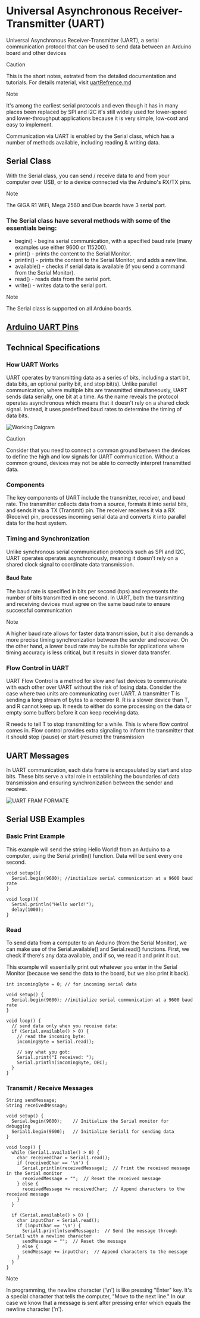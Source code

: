# Universal Asynchronous Receiver-Transmitter (UART)

Universal Asynchronous Receiver-Transmitter (UART), a serial communication protocol that can be used to send data between an Arduino board and other devices

> [!CAUTION]
> This is the short notes, extrated from the detailed documentation and tutorials. For details material, visit [uartRefrence.md]() 

> [!NOTE]
> It's among the earliest serial protocols and even though it has in many places been replaced by SPI and I2C it's still widely used for lower-speed and lower-throughput applications because it is very simple, low-cost and easy to implement.

Communication via UART is enabled by the Serial class, which has a number of methods available, including reading & writing data.

## Serial Class

With the Serial class, you can send / receive data to and from your computer over USB, or to a device connected via the Arduino's RX/TX pins.

> [!NOTE]
> The GIGA R1 WiFi, Mega 2560 and Due boards have 3 serial port.

### The Serial class have several methods with some of the essentials being:

- begin() - begins serial communication, with a specified baud rate (many examples use either 9600 or 115200).
- print() - prints the content to the Serial Monitor.
- println() - prints the content to the Serial Monitor, and adds a new line.
- available() - checks if serial data is available (if you send a command from the Serial Monitor).
- read() - reads data from the serial port.
- write() - writes data to the serial port.

> [!NOTE]
> The Serial class is supported on all Arduino boards.

## [Arduino UART Pins](https://docs.arduino.cc/learn/communication/uart/#serial-class)

## Technical Specifications

### How UART Works
 UART operates by transmitting data as a series of bits, including a start bit, data bits, an optional parity bit, and stop bit(s). Unlike parallel communication, where multiple bits are transmitted simultaneously, UART sends data serially, one bit at a time. As the name reveals the protocol operates asynchronous which means that it doesn't rely on a shared clock signal. Instead, it uses predefined baud rates to determine the timing of data bits.

![Working Daigram](https://docs.arduino.cc/static/d3a2c9ad97f1b7479b997e8d89426aaf/a6d36/parallelSerial.png)

> [!CAUTION]
> Consider that you need to connect a common ground between the devices to define the high and low signals for UART communication. Without a common ground, devices may not be able to correctly interpret transmitted data.

### Components 
The key components of UART include the transmitter, receiver, and baud rate. The transmitter collects data from a source, formats it into serial bits, and sends it via a TX (Transmit) pin. The receiver receives it via a RX (Receive) pin, processes incoming serial data and converts it into parallel data for the host system.

### Timing and Synchronization
Unlike synchronous serial communication protocols such as SPI and I2C, UART operates operates asynchronously, meaning it doesn't rely on a shared clock signal to coordinate data transmission.

#### Baud Rate
 The baud rate is specified in bits per second (bps) and represents the number of bits transmitted in one second. In UART, both the transmitting and receiving devices must agree on the same baud rate to ensure successful communication

 > [!NOTE]
 > A higher baud rate allows for faster data transmission, but it also demands a more precise timing synchronization between the sender and receiver. On the other hand, a lower baud rate may be suitable for applications where timing accuracy is less critical, but it results in slower data transfer.

 ### Flow Control in UART
UART Flow Control is a method for slow and fast devices to communicate with each other over UART without the risk of losing data. Consider the case where two units are communicating over UART. A transmitter T is sending a long stream of bytes to a receiver R. R is a slower device than T, and R cannot keep up. It needs to either do some processing on the data or empty some buffers before it can keep receiving data.

R needs to tell T to stop transmitting for a while. This is where flow control comes in. Flow control provides extra signaling to inform the transmitter that it should stop (pause) or start (resume) the transmission

## UART Messages

In UART communication, each data frame is encapsulated by start and stop bits. These bits serve a vital role in establishing the boundaries of data transmission and ensuring synchronization between the sender and receiver.

![UART FRAM FORMATE](https://docs.arduino.cc/static/ff1d2c3971a36f4dea095a4d44fe3ce0/a6d36/message.png)

## Serial USB Examples

### Basic Print Example
This example will send the string Hello World! from an Arduino to a computer, using the Serial.println() function. Data will be sent every one second.

```
void setup(){
  Serial.begin(9600); //initialize serial communication at a 9600 baud rate
}

void loop(){
  Serial.println("Hello world!");
  delay(1000);
}
```

### Read
To send data from a computer to an Arduino (from the Serial Monitor), we can make use of the Serial.available() and Serial.read() functions. First, we check if there's any data available, and if so, we read it and print it out.

This example will essentially print out whatever you enter in the Serial Monitor (because we send the data to the board, but we also print it back).

```
int incomingByte = 0; // for incoming serial data

void setup() {
  Serial.begin(9600); //initialize serial communication at a 9600 baud rate
}

void loop() {
  // send data only when you receive data:
  if (Serial.available() > 0) {
    // read the incoming byte:
    incomingByte = Serial.read();

    // say what you got:
    Serial.print("I received: ");
    Serial.println(incomingByte, DEC);
  }
}
```
### Transmit / Receive Messages

```
String sendMessage;
String receivedMessage;

void setup() {
  Serial.begin(9600);    // Initialize the Serial monitor for debugging
  Serial1.begin(9600);   // Initialize Serial1 for sending data
}

void loop() {
  while (Serial1.available() > 0) {
    char receivedChar = Serial1.read();
    if (receivedChar == '\n') {
      Serial.println(receivedMessage);  // Print the received message in the Serial monitor
      receivedMessage = "";  // Reset the received message
    } else {
      receivedMessage += receivedChar;  // Append characters to the received message
    }
  }

  if (Serial.available() > 0) {
    char inputChar = Serial.read();
    if (inputChar == '\n') {
      Serial1.println(sendMessage);  // Send the message through Serial1 with a newline character
      sendMessage = "";  // Reset the message
    } else {
      sendMessage += inputChar;  // Append characters to the message
    }
  }
}
```


> [!NOTE]
> In programming, the newline character ('\n') is like pressing "Enter" key. It's a special character that tells the computer, "Move to the next line." In our case we know that a message is sent after pressing enter which equals the newline character ('n').

